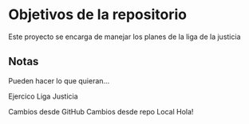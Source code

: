 # Objetivos de la repositorio

Este proyecto se encarga de manejar los planes de la liga de la justicia


## Notas
Pueden hacer lo que quieran...

Ejercico Liga Justicia

Cambios desde GitHub
Cambios desde repo Local
Hola!